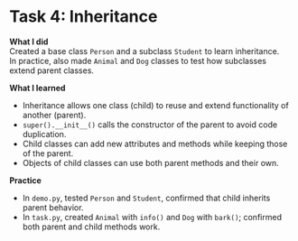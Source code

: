 # Task 4: Inheritance

**What I did**  
Created a base class `Person` and a subclass `Student` to learn inheritance.  
In practice, also made `Animal` and `Dog` classes to test how subclasses extend parent classes.  

**What I learned**  
- Inheritance allows one class (child) to reuse and extend functionality of another (parent).  
- `super().__init__()` calls the constructor of the parent to avoid code duplication.  
- Child classes can add new attributes and methods while keeping those of the parent.  
- Objects of child classes can use both parent methods and their own.  

**Practice**  
- In `demo.py`, tested `Person` and `Student`, confirmed that child inherits parent behavior.  
- In `task.py`, created `Animal` with `info()` and `Dog` with `bark()`; confirmed both parent and child methods work.